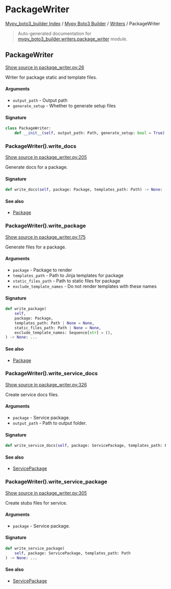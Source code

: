 # PackageWriter

[Mypy_boto3_builder Index](../../README.md#mypy_boto3_builder-index) /
[Mypy Boto3 Builder](../index.md#mypy-boto3-builder) /
[Writers](./index.md#writers) /
PackageWriter

> Auto-generated documentation for [mypy_boto3_builder.writers.package_writer](https://github.com/youtype/mypy_boto3_builder/blob/main/mypy_boto3_builder/writers/package_writer.py) module.

## PackageWriter

[Show source in package_writer.py:26](https://github.com/youtype/mypy_boto3_builder/blob/main/mypy_boto3_builder/writers/package_writer.py#L26)

Writer for package static and template files.

#### Arguments

- `output_path` - Output path
- `generate_setup` - Whether to generate setup files

#### Signature

```python
class PackageWriter:
    def __init__(self, output_path: Path, generate_setup: bool = True) -> None: ...
```

### PackageWriter().write_docs

[Show source in package_writer.py:205](https://github.com/youtype/mypy_boto3_builder/blob/main/mypy_boto3_builder/writers/package_writer.py#L205)

Generate docs for a package.

#### Signature

```python
def write_docs(self, package: Package, templates_path: Path) -> None: ...
```

#### See also

- [Package](../structures/package.md#package)

### PackageWriter().write_package

[Show source in package_writer.py:175](https://github.com/youtype/mypy_boto3_builder/blob/main/mypy_boto3_builder/writers/package_writer.py#L175)

Generate files for a package.

#### Arguments

- `package` - Package to render
- `templates_path` - Path to Jinja templates for package
- `static_files_path` - Path to static files for package
- `exclude_template_names` - Do not render templates with these names

#### Signature

```python
def write_package(
    self,
    package: Package,
    templates_path: Path | None = None,
    static_files_path: Path | None = None,
    exclude_template_names: Sequence[str] = (),
) -> None: ...
```

#### See also

- [Package](../structures/package.md#package)

### PackageWriter().write_service_docs

[Show source in package_writer.py:326](https://github.com/youtype/mypy_boto3_builder/blob/main/mypy_boto3_builder/writers/package_writer.py#L326)

Create service docs files.

#### Arguments

- `package` - Service package.
- `output_path` - Path to output folder.

#### Signature

```python
def write_service_docs(self, package: ServicePackage, templates_path: Path) -> None: ...
```

#### See also

- [ServicePackage](../structures/service_package.md#servicepackage)

### PackageWriter().write_service_package

[Show source in package_writer.py:305](https://github.com/youtype/mypy_boto3_builder/blob/main/mypy_boto3_builder/writers/package_writer.py#L305)

Create stubs files for service.

#### Arguments

- `package` - Service package.

#### Signature

```python
def write_service_package(
    self, package: ServicePackage, templates_path: Path
) -> None: ...
```

#### See also

- [ServicePackage](../structures/service_package.md#servicepackage)
